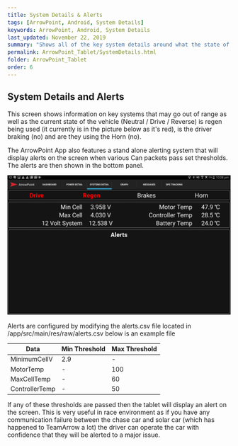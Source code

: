 ```yaml
---
title: System Details & Alerts
tags: [ArrowPoint, Android, System Details]
keywords: ArrowPoint, Android, System Details
last_updated: November 22, 2019
summary: "Shows all of the key system details around what the state of the vehicle is and the temperature and performance of key systems"
permalink: ArrowPoint_Tablet/SystemDetails.html
folder: ArrowPoint_Tablet
order: 6
---
```


## System Details and Alerts
This screen shows information on key systems that may go out of range as well as the current state of the vehicle (Neutral / Drive / Reverse) is regen being used (it currently is in the picture below as it's red), is the driver braking (no) and are they using the Horn (no).

The ArrowPoint App also features a stand alone alerting system that will display alerts on the screen when various Can packets pass set thresholds. The alerts are then shown in the bottom panel.

![Example of the Arrowpoint Android Alerts](/images/android_alerts.png)

Alerts are configured by modifying the alerts.csv file located in /app/src/main/res/raw/alerts.csv below is an example file

| Data | Min Threshold | Max Threshold |
|-------|--------|---------|
| MinimumCellV | 2.9 | - |
| MotorTemp | - | 100 |
| MaxCellTemp | -| 60 |
| ControllerTemp | - | 50 |

If any of these thresholds are passed then the tablet will display an alert on the screen. This is very useful in race environment as if you have any communication failure between the chase car and solar car (which has happened to TeamArrow a lot) the driver can operate the car with confidence that they will be alerted to a major issue.
